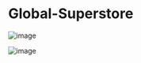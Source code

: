 # Global-Superstore
![image](https://user-images.githubusercontent.com/74753818/231342873-21ebedb1-8ddb-4913-8d06-7edf77286e49.png)

![image](https://github.com/Adi161201/Global-Superstore/assets/74753818/011c0634-f445-407a-b81a-98784ef39bf6)

